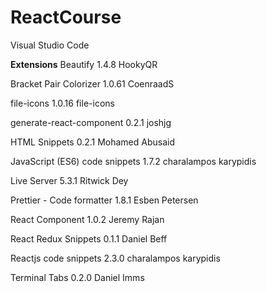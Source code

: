 # ReactCourse

Visual Studio Code

<b>Extensions</b>
Beautify  1.4.8
  HookyQR
  
Bracket Pair Colorizer  1.0.61
  CoenraadS
  
file-icons  1.0.16
  file-icons
  
generate-react-component  0.2.1
  joshjg
  
HTML Snippets 0.2.1
  Mohamed Abusaid
  
JavaScript (ES6) code snippets  1.7.2
  charalampos karypidis

Live Server 5.3.1
  Ritwick Dey

Prettier - Code formatter 1.8.1
  Esben Petersen
  
React Component 1.0.2
  Jeremy Rajan
  
React Redux Snippets  0.1.1
  Daniel Beff
  
Reactjs code snippets 2.3.0
  charalampos karypidis
  
Terminal Tabs 0.2.0
  Daniel Imms
